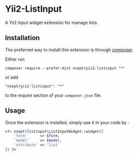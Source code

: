 Yii2-ListInput
==============

A Yii2 input widget extension for manage lists.

Installation
------------

The preferred way to install this extension is through [composer](http://getcomposer.org/download/).

Either run

```
composer require --prefer-dist nsept/yii2-listinput "*"
```

or add

```
"nsept/yii2-listinput": "*"
```

to the require section of your `composer.json` file.

Usage
-----

Once the extension is installed, simply use it in your code by :

```php
<?= nsept\listinput\ListInputWidget::widget([
    'form'      => $form,
    'model'     => $model,
    'attribute' => 'list'
]) ?>
```
